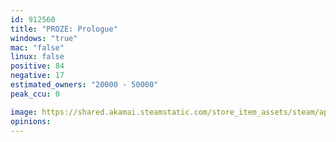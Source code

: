 ```yaml
---
id: 912560
title: "PROZE: Prologue"
windows: "true"
mac: "false"
linux: false
positive: 84
negative: 17
estimated_owners: "20000 - 50000"
peak_ccu: 0

image: https://shared.akamai.steamstatic.com/store_item_assets/steam/apps/912560/header.jpg?t=1556096971
opinions:
---
```


